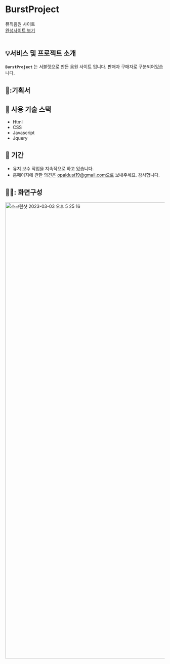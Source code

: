 # BurstProject
뮤직음원 사이트 
</br>
<a href="">완성사이트 보기</a>
</br></br>


## :bulb:서비스 및 프로젝트 소개

**`BurstProject`** 는 서블렛으로 만든 음원 사이트 입니다. 판매자 구매자로 구분되어있습니다.

## 📖:기획서


## :wrench: 사용 기술 스택
- Html
- CSS
- Javascript
- Jquery

## :floppy_disk: 기간

- 유지 보수 작업을 지속적으로 하고 있습니다. 
- 홈페이지에 관한 의견은 opaldust19@gmail.com으로 보내주세요. 감사합니다.

## 🕵️‍♀️: 화면구성
<img width="1437" alt="스크린샷 2023-03-03 오후 5 25 16" src="https://user-images.githubusercontent.com/97497153/224940047-c5e20d5c-93bc-453a-af87-89ff829ec932.png">
